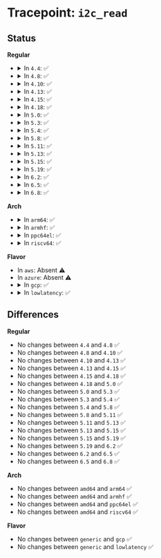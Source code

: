 # Tracepoint: <code>i2c_read</code>

## Status
<b>Regular</b>
<ul>
<li>
<details>
<summary>In <code>4.4</code>: ✅</summary>

Event:

```c
struct trace_event_raw_i2c_read {
    struct trace_entry ent;
    int adapter_nr;
    __u16 msg_nr;
    __u16 addr;
    __u16 flags;
    __u16 len;
    char __data[0];
};
```
Function:

```c
void trace_event_raw_event_i2c_read(void *__data, const struct i2c_adapter *adap, const struct i2c_msg *msg, int num);
```
</details>
</li>
<li>
<details>
<summary>In <code>4.8</code>: ✅</summary>

Event:

```c
struct trace_event_raw_i2c_read {
    struct trace_entry ent;
    int adapter_nr;
    __u16 msg_nr;
    __u16 addr;
    __u16 flags;
    __u16 len;
    char __data[0];
};
```
Function:

```c
void trace_event_raw_event_i2c_read(void *__data, const struct i2c_adapter *adap, const struct i2c_msg *msg, int num);
```
</details>
</li>
<li>
<details>
<summary>In <code>4.10</code>: ✅</summary>

Event:

```c
struct trace_event_raw_i2c_read {
    struct trace_entry ent;
    int adapter_nr;
    __u16 msg_nr;
    __u16 addr;
    __u16 flags;
    __u16 len;
    char __data[0];
};
```
Function:

```c
void trace_event_raw_event_i2c_read(void *__data, const struct i2c_adapter *adap, const struct i2c_msg *msg, int num);
```
</details>
</li>
<li>
<details>
<summary>In <code>4.13</code>: ✅</summary>

Event:

```c
struct trace_event_raw_i2c_read {
    struct trace_entry ent;
    int adapter_nr;
    __u16 msg_nr;
    __u16 addr;
    __u16 flags;
    __u16 len;
    char __data[0];
};
```
Function:

```c
void trace_event_raw_event_i2c_read(void *__data, const struct i2c_adapter *adap, const struct i2c_msg *msg, int num);
```
</details>
</li>
<li>
<details>
<summary>In <code>4.15</code>: ✅</summary>

Event:

```c
struct trace_event_raw_i2c_read {
    struct trace_entry ent;
    int adapter_nr;
    __u16 msg_nr;
    __u16 addr;
    __u16 flags;
    __u16 len;
    char __data[0];
};
```
Function:

```c
void trace_event_raw_event_i2c_read(void *__data, const struct i2c_adapter *adap, const struct i2c_msg *msg, int num);
```
</details>
</li>
<li>
<details>
<summary>In <code>4.18</code>: ✅</summary>

Event:

```c
struct trace_event_raw_i2c_read {
    struct trace_entry ent;
    int adapter_nr;
    __u16 msg_nr;
    __u16 addr;
    __u16 flags;
    __u16 len;
    char __data[0];
};
```
Function:

```c
void trace_event_raw_event_i2c_read(void *__data, const struct i2c_adapter *adap, const struct i2c_msg *msg, int num);
```
</details>
</li>
<li>
<details>
<summary>In <code>5.0</code>: ✅</summary>

Event:

```c
struct trace_event_raw_i2c_read {
    struct trace_entry ent;
    int adapter_nr;
    __u16 msg_nr;
    __u16 addr;
    __u16 flags;
    __u16 len;
    char __data[0];
};
```
Function:

```c
void trace_event_raw_event_i2c_read(void *__data, const struct i2c_adapter *adap, const struct i2c_msg *msg, int num);
```
</details>
</li>
<li>
<details>
<summary>In <code>5.3</code>: ✅</summary>

Event:

```c
struct trace_event_raw_i2c_read {
    struct trace_entry ent;
    int adapter_nr;
    __u16 msg_nr;
    __u16 addr;
    __u16 flags;
    __u16 len;
    char __data[0];
};
```
Function:

```c
void trace_event_raw_event_i2c_read(void *__data, const struct i2c_adapter *adap, const struct i2c_msg *msg, int num);
```
</details>
</li>
<li>
<details>
<summary>In <code>5.4</code>: ✅</summary>

Event:

```c
struct trace_event_raw_i2c_read {
    struct trace_entry ent;
    int adapter_nr;
    __u16 msg_nr;
    __u16 addr;
    __u16 flags;
    __u16 len;
    char __data[0];
};
```
Function:

```c
void trace_event_raw_event_i2c_read(void *__data, const struct i2c_adapter *adap, const struct i2c_msg *msg, int num);
```
</details>
</li>
<li>
<details>
<summary>In <code>5.8</code>: ✅</summary>

Event:

```c
struct trace_event_raw_i2c_read {
    struct trace_entry ent;
    int adapter_nr;
    __u16 msg_nr;
    __u16 addr;
    __u16 flags;
    __u16 len;
    char __data[0];
};
```
Function:

```c
void trace_event_raw_event_i2c_read(void *__data, const struct i2c_adapter *adap, const struct i2c_msg *msg, int num);
```
</details>
</li>
<li>
<details>
<summary>In <code>5.11</code>: ✅</summary>

Event:

```c
struct trace_event_raw_i2c_read {
    struct trace_entry ent;
    int adapter_nr;
    __u16 msg_nr;
    __u16 addr;
    __u16 flags;
    __u16 len;
    char __data[0];
};
```
Function:

```c
void trace_event_raw_event_i2c_read(void *__data, const struct i2c_adapter *adap, const struct i2c_msg *msg, int num);
```
</details>
</li>
<li>
<details>
<summary>In <code>5.13</code>: ✅</summary>

Event:

```c
struct trace_event_raw_i2c_read {
    struct trace_entry ent;
    int adapter_nr;
    __u16 msg_nr;
    __u16 addr;
    __u16 flags;
    __u16 len;
    char __data[0];
};
```
Function:

```c
void trace_event_raw_event_i2c_read(void *__data, const struct i2c_adapter *adap, const struct i2c_msg *msg, int num);
```
</details>
</li>
<li>
<details>
<summary>In <code>5.15</code>: ✅</summary>

Event:

```c
struct trace_event_raw_i2c_read {
    struct trace_entry ent;
    int adapter_nr;
    __u16 msg_nr;
    __u16 addr;
    __u16 flags;
    __u16 len;
    char __data[0];
};
```
Function:

```c
void trace_event_raw_event_i2c_read(void *__data, const struct i2c_adapter *adap, const struct i2c_msg *msg, int num);
```
</details>
</li>
<li>
<details>
<summary>In <code>5.19</code>: ✅</summary>

Event:

```c
struct trace_event_raw_i2c_read {
    struct trace_entry ent;
    int adapter_nr;
    __u16 msg_nr;
    __u16 addr;
    __u16 flags;
    __u16 len;
    char __data[0];
};
```
Function:

```c
void trace_event_raw_event_i2c_read(void *__data, const struct i2c_adapter *adap, const struct i2c_msg *msg, int num);
```
</details>
</li>
<li>
<details>
<summary>In <code>6.2</code>: ✅</summary>

Event:

```c
struct trace_event_raw_i2c_read {
    struct trace_entry ent;
    int adapter_nr;
    __u16 msg_nr;
    __u16 addr;
    __u16 flags;
    __u16 len;
    char __data[0];
};
```
Function:

```c
void trace_event_raw_event_i2c_read(void *__data, const struct i2c_adapter *adap, const struct i2c_msg *msg, int num);
```
</details>
</li>
<li>
<details>
<summary>In <code>6.5</code>: ✅</summary>

Event:

```c
struct trace_event_raw_i2c_read {
    struct trace_entry ent;
    int adapter_nr;
    __u16 msg_nr;
    __u16 addr;
    __u16 flags;
    __u16 len;
    char __data[0];
};
```
Function:

```c
void trace_event_raw_event_i2c_read(void *__data, const struct i2c_adapter *adap, const struct i2c_msg *msg, int num);
```
</details>
</li>
<li>
<details>
<summary>In <code>6.8</code>: ✅</summary>

Event:

```c
struct trace_event_raw_i2c_read {
    struct trace_entry ent;
    int adapter_nr;
    __u16 msg_nr;
    __u16 addr;
    __u16 flags;
    __u16 len;
    char __data[0];
};
```
Function:

```c
void trace_event_raw_event_i2c_read(void *__data, const struct i2c_adapter *adap, const struct i2c_msg *msg, int num);
```
</details>
</li>
</ul>
<b>Arch</b>
<ul>
<li>
<details>
<summary>In <code>arm64</code>: ✅</summary>

Event:

```c
struct trace_event_raw_i2c_read {
    struct trace_entry ent;
    int adapter_nr;
    __u16 msg_nr;
    __u16 addr;
    __u16 flags;
    __u16 len;
    char __data[0];
};
```
Function:

```c
void trace_event_raw_event_i2c_read(void *__data, const struct i2c_adapter *adap, const struct i2c_msg *msg, int num);
```
</details>
</li>
<li>
<details>
<summary>In <code>armhf</code>: ✅</summary>

Event:

```c
struct trace_event_raw_i2c_read {
    struct trace_entry ent;
    int adapter_nr;
    __u16 msg_nr;
    __u16 addr;
    __u16 flags;
    __u16 len;
    char __data[0];
};
```
Function:

```c
void trace_event_raw_event_i2c_read(void *__data, const struct i2c_adapter *adap, const struct i2c_msg *msg, int num);
```
</details>
</li>
<li>
<details>
<summary>In <code>ppc64el</code>: ✅</summary>

Event:

```c
struct trace_event_raw_i2c_read {
    struct trace_entry ent;
    int adapter_nr;
    __u16 msg_nr;
    __u16 addr;
    __u16 flags;
    __u16 len;
    char __data[0];
};
```
Function:

```c
void trace_event_raw_event_i2c_read(void *__data, const struct i2c_adapter *adap, const struct i2c_msg *msg, int num);
```
</details>
</li>
<li>
<details>
<summary>In <code>riscv64</code>: ✅</summary>

Event:

```c
struct trace_event_raw_i2c_read {
    struct trace_entry ent;
    int adapter_nr;
    __u16 msg_nr;
    __u16 addr;
    __u16 flags;
    __u16 len;
    char __data[0];
};
```
Function:

```c
void trace_event_raw_event_i2c_read(void *__data, const struct i2c_adapter *adap, const struct i2c_msg *msg, int num);
```
</details>
</li>
</ul>
<b>Flavor</b>
<ul>
<li>
In <code>aws</code>: Absent ⚠️
</li>
<li>
In <code>azure</code>: Absent ⚠️
</li>
<li>
<details>
<summary>In <code>gcp</code>: ✅</summary>

Event:

```c
struct trace_event_raw_i2c_read {
    struct trace_entry ent;
    int adapter_nr;
    __u16 msg_nr;
    __u16 addr;
    __u16 flags;
    __u16 len;
    char __data[0];
};
```
Function:

```c
void trace_event_raw_event_i2c_read(void *__data, const struct i2c_adapter *adap, const struct i2c_msg *msg, int num);
```
</details>
</li>
<li>
<details>
<summary>In <code>lowlatency</code>: ✅</summary>

Event:

```c
struct trace_event_raw_i2c_read {
    struct trace_entry ent;
    int adapter_nr;
    __u16 msg_nr;
    __u16 addr;
    __u16 flags;
    __u16 len;
    char __data[0];
};
```
Function:

```c
void trace_event_raw_event_i2c_read(void *__data, const struct i2c_adapter *adap, const struct i2c_msg *msg, int num);
```
</details>
</li>
</ul>

## Differences
<b>Regular</b>
<ul>
<li>
No changes between <code>4.4</code> and <code>4.8</code> ✅
</li>
<li>
No changes between <code>4.8</code> and <code>4.10</code> ✅
</li>
<li>
No changes between <code>4.10</code> and <code>4.13</code> ✅
</li>
<li>
No changes between <code>4.13</code> and <code>4.15</code> ✅
</li>
<li>
No changes between <code>4.15</code> and <code>4.18</code> ✅
</li>
<li>
No changes between <code>4.18</code> and <code>5.0</code> ✅
</li>
<li>
No changes between <code>5.0</code> and <code>5.3</code> ✅
</li>
<li>
No changes between <code>5.3</code> and <code>5.4</code> ✅
</li>
<li>
No changes between <code>5.4</code> and <code>5.8</code> ✅
</li>
<li>
No changes between <code>5.8</code> and <code>5.11</code> ✅
</li>
<li>
No changes between <code>5.11</code> and <code>5.13</code> ✅
</li>
<li>
No changes between <code>5.13</code> and <code>5.15</code> ✅
</li>
<li>
No changes between <code>5.15</code> and <code>5.19</code> ✅
</li>
<li>
No changes between <code>5.19</code> and <code>6.2</code> ✅
</li>
<li>
No changes between <code>6.2</code> and <code>6.5</code> ✅
</li>
<li>
No changes between <code>6.5</code> and <code>6.8</code> ✅
</li>
</ul>
<b>Arch</b>
<ul>
<li>
No changes between <code>amd64</code> and <code>arm64</code> ✅
</li>
<li>
No changes between <code>amd64</code> and <code>armhf</code> ✅
</li>
<li>
No changes between <code>amd64</code> and <code>ppc64el</code> ✅
</li>
<li>
No changes between <code>amd64</code> and <code>riscv64</code> ✅
</li>
</ul>
<b>Flavor</b>
<ul>
<li>
No changes between <code>generic</code> and <code>gcp</code> ✅
</li>
<li>
No changes between <code>generic</code> and <code>lowlatency</code> ✅
</li>
</ul>
